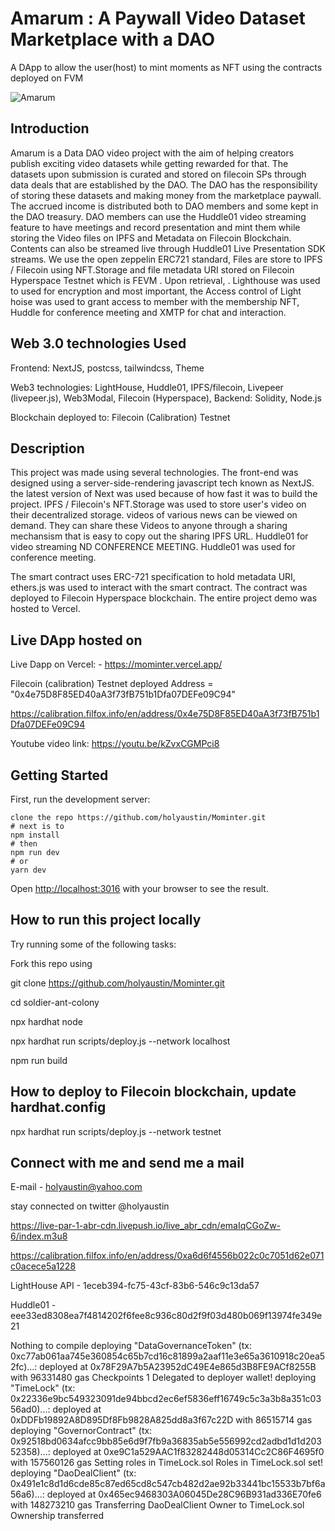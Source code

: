 # Amarum : A Paywall Video Dataset Marketplace  with a DAO

A DApp to allow the user(host) to mint moments as NFT using the contracts deployed on FVM

![Amarum](https://bafkreihqvhqlk4j5ea4hky3fmk24cj6xhw2rhgbkfcbg6fktlkprbec7gm.ipfs.nftstorage.link/)

## Introduction

Amarum is a Data DAO video project with the aim of helping creators publish exciting video datasets while getting rewarded for that. The datasets upon submission is curated and stored on filecoin SPs through data deals that are established by the DAO. The DAO has the responsibility of storing these datasets and making money from the marketplace paywall. The accrued income is distributed both to DAO members and some kept in the DAO treasury. DAO members can use the Huddle01 video streaming feature to have meetings and record presentation and mint them while storing the Video files on IPFS and Metadata on Filecoin Blockchain.
Contents can also be streamed live through Huddle01 Live Presentation SDK streams. We use the open zeppelin ERC721 standard, Files are store to IPFS / Filecoin using NFT.Storage and  file metadata URI stored on Filecoin Hyperspace Testnet which is FEVM . Upon retrieval, . Lighthouse was used to used for encryption and most important, the Access control of Light hoise was used to grant access to member with the membership NFT, Huddle for conference meeting and XMTP for chat and interaction.

## Web 3.0 technologies Used

Frontend: NextJS, postcss, tailwindcss, Theme

Web3 technologies: LightHouse, Huddle01,  IPFS/filecoin, Livepeer (livepeer.js), Web3Modal,  Filecoin (Hyperspace),
Backend: Solidity, Node.js

Blockchain deployed to:  Filecoin (Calibration) Testnet

## Description

This project was made using several technologies. The front-end was designed using a server-side-rendering javascript tech known as NextJS. the latest version of Next was used because of how fast it was to build the project.  IPFS / Filecoin's NFT.Storage was used to store user's video on their decentralized storage. videos of various news can be viewed on demand. They can share these Videos to anyone through a sharing mechansism that is easy to copy out the sharing IPFS URL. Huddle01 for video streaming ND CONFERENCE MEETING. Huddle01 was used for conference meeting.

The smart contract uses ERC-721 specification to hold metadata URI, ethers.js was used to interact with the smart contract. The contract was deployed to Filecoin Hyperspace blockchain. The entire project demo was hosted to Vercel.

## Live DApp hosted on

Live Dapp on Vercel: - <https://mominter.vercel.app/>

  Filecoin (calibration) Testnet deployed Address = "0x4e75D8F85ED40aA3f73fB751b1Dfa07DEFe09C94"

  <https://calibration.filfox.info/en/address/0x4e75D8F85ED40aA3f73fB751b1Dfa07DEFe09C94>

 Youtube video link: <https://youtu.be/kZvxCGMPci8>

## Getting Started

First, run the development server:

```text
clone the repo https://github.com/holyaustin/Mominter.git
# next is to 
npm install
# then
npm run dev
# or
yarn dev
```

Open [http://localhost:3016](http://localhost:3016) with your browser to see the result.

## How to run this project locally

Try running some of the following tasks:

Fork this repo using

git clone <https://github.com/holyaustin/Mominter.git>

cd soldier-ant-colony

npx hardhat node

npx hardhat run scripts/deploy.js --network localhost

npm run build

## How to deploy to Filecoin  blockchain, update hardhat.config

npx hardhat run scripts/deploy.js --network testnet

## Connect with me and send me a mail

E-mail - <holyaustin@yahoo.com>

stay connected on twitter @holyaustin

<https://live-par-1-abr-cdn.livepush.io/live_abr_cdn/emaIqCGoZw-6/index.m3u8>

<https://calibration.filfox.info/en/address/0xa6d6f4556b022c0c7051d62e071c0acece5a1228>

LightHouse API - 1eceb394-fc75-43cf-83b6-546c9c13da57

Huddle01 - eee33ed8308ea7f4814202f6fee8c936c80d2f9f03d480b069f13974fe349e21

Nothing to compile
deploying "DataGovernanceToken" (tx: 0xc77ab061aa745e360854c65b7cd16c81899a2aaf11e3e65a3610918c20ea52fc)...: deployed at 0x78F29A7b5A23952dC49E4e865d3B8FE9ACf8255B with 96331480 gas
Checkpoints 1
Delegated to deployer wallet!
deploying "TimeLock" (tx: 0x22336e9bc549323091de94bbcd2ec6ef5836eff16749c5c3a3b8a351c0356ad0)...: deployed at 0xDDFb19892A8D895Df8Fb9828A825dd8a3f67c22D with 86515714 gas
deploying "GovernorContract" (tx: 0x92518bd0634afcc9bb85e6d9f7fb9a36835ab5e556992cd2adbd1d1d20352358)...: deployed at 0xe9C1a529AAC1f83282448d05314Cc2C86F4695f0 with 157560126 gas
Setting roles in TimeLock.sol
Roles in TimeLock.sol set!
deploying "DaoDealClient" (tx: 0x491e1c8d1d6cde85c87ed65cd8c547cb482d2ae92b33441bc15533b7bf6a56a6)...: deployed at 0x465ec9468303A06045De28C96B931ad336E70fe6 with 148273210 gas
Transferring DaoDealClient Owner to TimeLock.sol
Ownership transferred